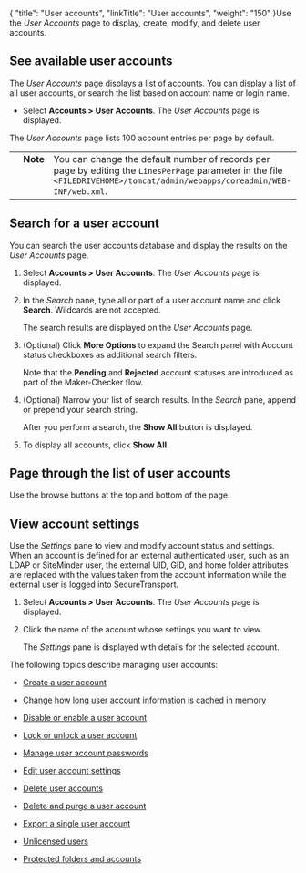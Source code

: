 {
    "title": "User accounts",
    "linkTitle": "User accounts",
    "weight": "150"
}Use the *User Accounts* page to display, create, modify, and delete user accounts.

## See available user accounts

The *User Accounts* page displays a list of accounts. You can display a list of all user accounts, or search the list based on account name or login name.

-   Select **Accounts > User Accounts**. The *User Accounts* page is displayed.

The *User Accounts* page lists 100 account entries per page by default.

<table cellpadding="0" cellspacing="0">
   <col/>
   <col/>
   <col/>
      <tr>
         <td valign="top">         </td>
         <td valign="top"><span><b>Note</b></span>
         </td>
         <td data-mc-autonum="&lt;b&gt;Note&lt;/b&gt;" valign="top">You can change the default number of records per page by editing the <code>LinesPerPage</code> parameter in the file <code>&lt;FILEDRIVEHOME&gt;/tomcat/admin/webapps/coreadmin/WEB-INF/web.xml</code>.         </td>
      </tr>
</table>

## Search for a user account

You can search the user accounts database and display the results on the *User Accounts* page.

1.  Select **Accounts > User Accounts**. The *User Accounts* page is displayed.
2.  In the *Search* pane, type all or part of a user account name and click **Search**. Wildcards are not accepted.  
    The search results are displayed on the *User Accounts* page.
3.  (Optional) Click **More Options** to expand the Search panel with Account status checkboxes as additional search filters.  
    Note that the **Pending** and **Rejected** account statuses are introduced as part of the Maker-Checker flow.  
4.  (Optional) Narrow your list of search results. In the *Search* pane, append or prepend your search string.  
    After you perform a search, the **Show All** button is displayed.
5.  To display all accounts, click **Show All**.

## Page through the list of user accounts

Use the browse buttons at the top and bottom of the page.

## View account settings

Use the *Settings* pane to view and modify account status and settings. When an account is defined for an external authenticated user, such as an LDAP or SiteMinder user, the external UID, GID, and home folder attributes are replaced with the values taken from the account information while the external user is logged into SecureTransport.

1.  Select **Accounts > User Accounts**. The *User Accounts* page is displayed.
2.  Click the name of the account whose settings you want to view.  
    The *Settings* pane is displayed with details for the selected account.

The following topics describe managing user accounts:

-   [Create a user account](t_st_create_user_account)
-   [Change how long user account information is cached in memory](t_st_change_how_long_user_account_information_is_cached)
-   [Disable or enable a user account](t_st_disable_enable_user_account)
-   [Lock or unlock a user account](t_st_lock_unlock_user_account)
-   [Manage user account passwords](t_st_manage_user_account_passwords)
-   [Edit user account settings](t_st_edit_user_account_settings)
-   [Delete user accounts](t_st_delete_user_accounts)
-   [Delete and purge a user account](t_st_delete_purge_user_account)
-   [Export a single user account](t_st_export_single_user_account)
-   [Unlicensed users](t_st_unlicensed_users)
-   [Protected folders and accounts](c_st_protected_folders_accounts)
